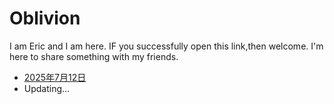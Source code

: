 # Oblivion
I am Eric and I am here.
IF you successfully open this link,then welcome.
I'm here to share something with my friends.
- [2025年7月12日](First.md)
- Updating...

